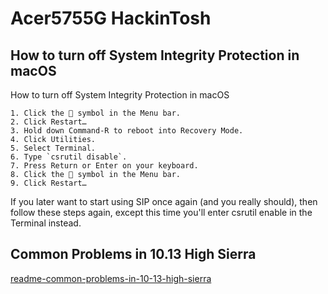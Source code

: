 # Acer5755G HackinTosh



## How to turn off System Integrity Protection in macOS

How to turn off System Integrity Protection in macOS

    1. Click the  symbol in the Menu bar.
    2. Click Restart…
    3. Hold down Command-R to reboot into Recovery Mode.
    4. Click Utilities.
    5. Select Terminal.
    6. Type `csrutil disable`.
    7. Press Return or Enter on your keyboard.
    8. Click the  symbol in the Menu bar.
    9. Click Restart…
    
If you later want to start using SIP once again (and you really should), then follow these steps again, except this time you'll enter csrutil enable in the Terminal instead.



## Common Problems in 10.13 High Sierra

[readme-common-problems-in-10-13-high-sierra](https://www.tonymacx86.com/threads/readme-common-problems-in-10-13-high-sierra.233582/)

